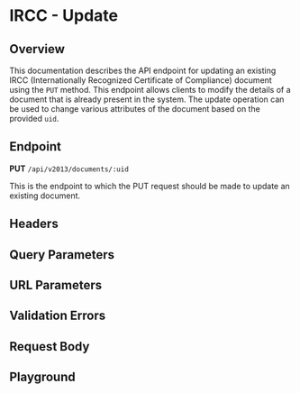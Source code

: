 <script>
  import SwaggerUI from "@/swagger/view/SwaggerUI.vue"
  import swaggerJson from "@/swagger/json/ircc/update.json";

  const swaggerSpecs = [
    { json: swaggerJson, protected: true },
  ];
</script>

# IRCC - Update

## Overview

This documentation describes the API endpoint for updating an existing IRCC (Internationally Recognized Certificate of Compliance) document using the `PUT` method. This endpoint allows clients to modify the details of a document that is already present in the system. The update operation can be used to change various attributes of the document based on the provided `uid`.


<!--@include: @/../components/ircc/introduction.md-->

## Endpoint

**PUT** `/api/v2013/documents/:uid`

This is the endpoint to which the PUT request should be made to update an existing document.

## Headers
<!--@include: @/../components/common/header/authorization-realm.md-->

## Query Parameters
<!--@include: @/../components/common/query/schema.md-->

## URL Parameters
<!--@include: @/../components/common/url/uid.md-->

## Validation Errors
<!--@include: @/../components/common/validation-error.md-->

## Request Body
<!--@include: @/../components/ircc/request-body.md-->

## Playground

<SwaggerUI :swaggerSpecs="swaggerSpecs"/>